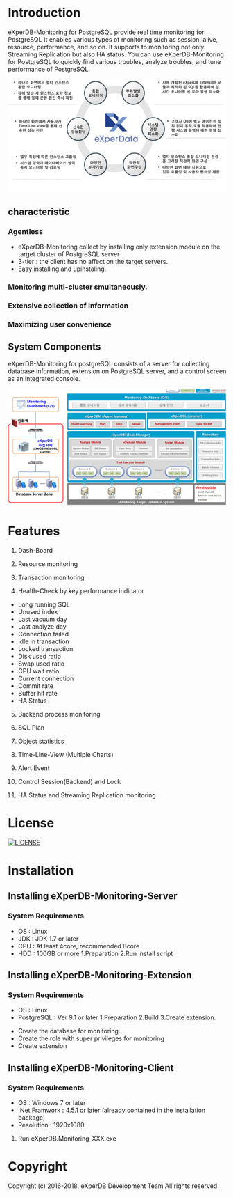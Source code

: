 # Introduction

eXperDB-Monitoring for PostgreSQL provide real time monitoring for PostgreSQL It enables various types of monitoring such as session, alive, resource, performance, and so on. It supports to monitoring not only Streaming Replication but also HA status. You can use eXperDB-Monitoring for PostgreSQL to quickly find various troubles, analyze troubles, and tune performance of PostgreSQL.


![intro](./Images/introduction.png "Introduce eXperDB-Monitoring")


## characteristic

### Agentless
   * eXperDB-Monitoring collect by installing only extension module on the target cluster of PostgreSQL server
   * 3-tier : the client has no affect on the target servers.
   * Easy installing and upinstaling.

### Monitoring multi-cluster smultaneously.

### Extensive collection of information

### Maximizing user convenience
   
## System Components

eXperDB-Monitoring for postgreSQL consists of a server for collecting database information, extension on PostgreSQL server, and a control screen as an integrated console.

![consist](./Images/consist.png "eXperDB-Monitoring components")

# Features

1) Dash-Board

2) Resource monitoring

3) Transaction monitoring

4) Health-Check by key performance indicator
-	Long running SQL
-	Unused index
-	Last vacuum day
-	Last analyze day
-	Connection failed 
-	Idle in transaction
-	Locked transaction
-	Disk used ratio
-	Swap used ratio
-	CPU wait ratio
-	Current connection
-	Commit rate
- Buffer hit rate
- HA Status

5) Backend process monitoring

6) SQL Plan

7) Object statistics

8) Time-Line-View (Multiple Charts)

9) Alert Event 

10) Control Session(Backend) and Lock

11) HA Status and Streaming Replication monitoring

# License
[![LICENSE](https://img.shields.io/badge/LICENSE-GPLv3-ff69b4.svg)](https://github.com/experdb/eXperDB-Management/blob/master/LICENSE)


# Installation

## Installing eXperDB-Monitoring-Server
### System Requirements
* OS : Linux
* JDK : JDK 1.7 or later
* CPU : At least 4core, recommended 8core
* HDD : 100GB or more
1.Preparation
2.Run install script

## Installing eXperDB-Monitoring-Extension
### System Requirements
* OS : Linux
* PostgreSQL : Ver 9.1 or later
1.Preparation
2.Build
3.Create extension.
- Create the database for monitoring.
- Create the role with super privileges for monitoring
- Create extension

## Installing eXperDB-Monitoring-Client
### System Requirements
* OS : Windows 7 or later
* .Net Framwork : 4.5.1 or later (already contained in the installation package)
* Resolution : 1920x1080
1. Run eXperDB.Monitoring_XXX.exe


# Copyright
Copyright (c) 2016-2018, eXperDB Development Team
All rights reserved.

